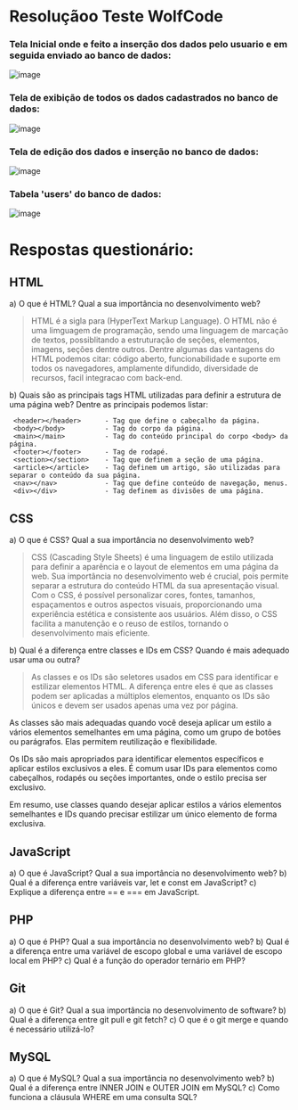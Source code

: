 # Resoluçãoo Teste WolfCode


### Tela Inicial onde e feito a inserção dos dados pelo usuario e em seguida enviado ao banco de dados:
![image](https://github.com/ScarletBarbosa/TESTE-WOLFCODE-SCARLET/assets/55628779/f5b695b7-7106-40c1-8fa5-dae7f1cda342)

### Tela de exibição de todos os dados cadastrados no banco de dados:
![image](https://github.com/ScarletBarbosa/TESTE-WOLFCODE-SCARLET/assets/55628779/dcdbc0dd-73ac-4ce7-b33c-6f3800772ee3)

### Tela de edição dos dados e inserção no banco de dados:
![image](https://github.com/ScarletBarbosa/TESTE-WOLFCODE-SCARLET/assets/55628779/898d3af4-6d43-4baf-b18b-3948b80c50be)

### Tabela 'users' do banco de dados:
![image](https://github.com/ScarletBarbosa/TESTE-WOLFCODE-SCARLET/assets/55628779/3751dadc-ba07-4f81-b331-788795a1462f)

# Respostas questionário:

## HTML 

a) O que é HTML? Qual a sua importância no desenvolvimento web?
> HTML é a sigla para (HyperText Markup Language). O HTML não é uma limguagem de programação, sendo uma linguagem de marcação de textos, possiblitando a estruturação de seções, elementos, imagens, seções dentre outros.
Dentre algumas das vantagens do HTML podemos citar: código aberto, funcionabilidade e suporte em todos os navegadores, amplamente difundido, diversidade de recursos, facil integracao com back-end.
  
b) Quais são as principais tags HTML utilizadas para definir a estrutura de uma página web?
Dentre as principais podemos listar:

```
 <header></header>      - Tag que define o cabeçalho da página.
 <body></body>          - Tag do corpo da página.
 <main></main>          - Tag do conteúdo principal do corpo <body> da página.
 <footer></footer>      - Tag de rodapé.
 <section></section>    - Tag que definem a seção de uma página.
 <article></article>    - Tag definem um artigo, são utilizadas para separar o conteúdo da sua página.
 <nav></nav>            - Tag que define conteúdo de navegação, menus.
 <div></div>            - Tag definem as divisões de uma página.
```

## CSS 

a) O que é CSS? Qual a sua importância no desenvolvimento web?
> CSS (Cascading Style Sheets) é uma linguagem de estilo utilizada para definir a aparência e o layout de elementos em uma página da web. Sua importância no desenvolvimento web é crucial, pois permite separar a estrutura do conteúdo HTML da sua apresentação visual. Com o CSS, é possível personalizar cores, fontes, tamanhos, espaçamentos e outros aspectos visuais, proporcionando uma experiência estética e consistente aos usuários. Além disso, o CSS facilita a manutenção e o reuso de estilos, tornando o desenvolvimento mais eficiente.

b) Qual é a diferença entre classes e IDs em CSS? Quando é mais adequado usar uma ou outra?
> As classes e os IDs são seletores usados em CSS para identificar e estilizar elementos HTML. A diferença entre eles é que as classes podem ser aplicadas a múltiplos elementos, enquanto os IDs são únicos e devem ser usados apenas uma vez por página.

As classes são mais adequadas quando você deseja aplicar um estilo a vários elementos semelhantes em uma página, como um grupo de botões ou parágrafos. Elas permitem reutilização e flexibilidade.

Os IDs são mais apropriados para identificar elementos específicos e aplicar estilos exclusivos a eles. É comum usar IDs para elementos como cabeçalhos, rodapés ou seções importantes, onde o estilo precisa ser exclusivo.

Em resumo, use classes quando desejar aplicar estilos a vários elementos semelhantes e IDs quando precisar estilizar um único elemento de forma exclusiva.

## JavaScript 

a) O que é JavaScript? Qual a sua importância no desenvolvimento web? 
b) Qual é a diferença entre variáveis var, let e const em JavaScript? c) Explique a diferença entre == e === em JavaScript.

## PHP 

a) O que é PHP? Qual a sua importância no desenvolvimento web? 
b) Qual é a diferença entre uma variável de escopo global e uma variável de escopo local em PHP? c) Qual é a função do operador ternário em PHP?

## Git 

a) O que é Git? Qual a sua importância no desenvolvimento de software? 
b) Qual é a diferença entre git pull e git fetch? c) O que é o git merge e quando é necessário utilizá-lo?

## MySQL 

a) O que é MySQL? Qual a sua importância no desenvolvimento web? 
b) Qual é a diferença entre INNER JOIN e OUTER JOIN em MySQL?
c) Como funciona a cláusula WHERE em uma consulta SQL?
